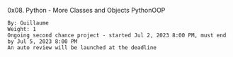 0x08. Python - More Classes and Objects
PythonOOP

    By: Guillaume
    Weight: 1
    Ongoing second chance project - started Jul 2, 2023 8:00 PM, must end by Jul 5, 2023 8:00 PM
    An auto review will be launched at the deadline
